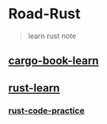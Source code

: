 <!--
 * @Date: 2020-09-27 10:44:21
 * @LastEditTime: 2020-09-27 12:39:18
-->

# Road-Rust

> learn rust note

## [cargo-book-learn](./cargo-book-learn/cargo-category.md)

## [rust-learn](./rust-coding/rust-category.md)

### [rust-code-practice](./rust-pro/rust-pro-category.md)

